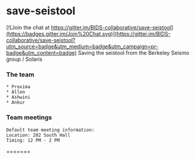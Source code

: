 # save-seistool

[![Join the chat at https://gitter.im/BIDS-collaborative/save-seistool](https://badges.gitter.im/Join%20Chat.svg)](https://gitter.im/BIDS-collaborative/save-seistool?utm_source=badge&utm_medium=badge&utm_campaign=pr-badge&utm_content=badge)
Saving the seistool from the Berkeley Seismo group / Solaris

### The team
```
* Proxima
* Allen
* Ashwini
* Ankur
```

### Team meetings
```
Default team meeting information:
Location: 202 South Hall
Timing: 12 PM - 2 PM
```
=======

